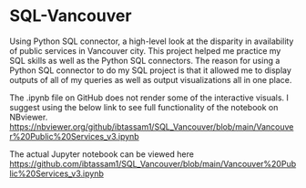 # SQL-Vancouver
Using Python SQL connector, a high-level look at the disparity in availability of public services in Vancouver city. This project helped me practice my SQL skills as well as the Python SQL connectors. The reason for using a Python SQL connector to do my SQL project is that it allowed me to display outputs of all of my queries as well as output visualizations all in one place.

The .ipynb file on GitHub does not render some of the interactive visuals. I suggest using the below link to see full functionality of the notebook on NBviewer.
https://nbviewer.org/github/ibtassam1/SQL_Vancouver/blob/main/Vancouver%20Public%20Services_v3.ipynb

The actual Jupyter notebook can be viewed here
https://github.com/ibtassam1/SQL_Vancouver/blob/main/Vancouver%20Public%20Services_v3.ipynb
